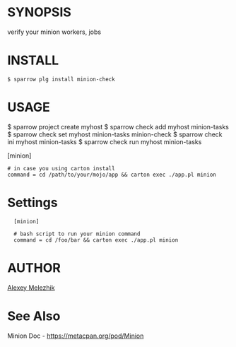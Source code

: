 # SYNOPSIS

verify your minion workers, jobs

# INSTALL
    
    $ sparrow plg install minion-check
    
# USAGE
  
  $ sparrow project create myhost
  $ sparrow check add myhost minion-tasks
  $ sparrow check set myhost minion-tasks minion-check
  $ sparrow check ini myhost minion-tasks
  $ sparrow check run myhost minion-tasks

  [minion]

    # in case you using carton install
    command = cd /path/to/your/mojo/app && carton exec ./app.pl minion

# Settings

      [minion]
    
      # bash script to run your minion command
      command = cd /foo/bar && carton exec ./app.pl minion


# AUTHOR

[Alexey Melezhik](mailto:melezhik@gmail.com)

# See Also

Minion Doc - https://metacpan.org/pod/Minion

